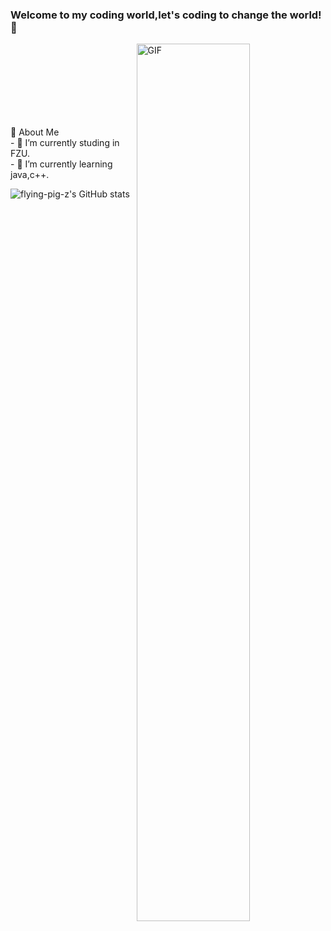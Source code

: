 ### Welcome to my coding world,let's coding to change the world! 👋

​​
​​​​​​​​​​<img align="right" alt="GIF" style="width: 60%; height: auto;" src="https://img-blog.csdnimg.cn/6457d2adace04ae784f9b05a0e2bb4b2.gif" />

<br />
<br />
<br />
<br />
<br />
<br />
<!-- 关于我 -->
🎉 About Me
<br />
- 🔭 I’m currently studing in FZU.<br />
- 🌱 I’m currently learning java,c++.

![flying-pig-z's GitHub stats](https://github-readme-stats.vercel.app/api?username=flying-pig-z)




